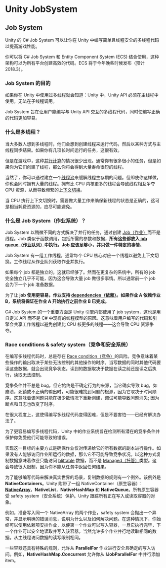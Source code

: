 # Unity JobSystem

## Job System

Unity 的 C# Job System 可以让你在 Unity 中编写简单且线程安全的多线程代码以提高游戏性能。

你可以将 C# Job System 和 Entity Component System (ECS) 结合使用，这种架构可以为所有平台创建高效的代码。ECS 将于今年晚些时候发布（预计 2018.3）。

### Job System 的目的

如果你在 Unity 中使用过多线程就会知道：Unity 中，Unity API 必须在主线程中使用，无法在子线程调用。

Job System 旨在让用户能编写与 Unity API 交互的多线程代码，同时使编写正确的代码更加容易。

### 什么是多线程？

当大多数人想到多线程时，他们会想到创建线程来运行代码，然后以某种方式与主线程同步结果。如果你有几项长时间运行的任务，这很有效。

但是在游戏中，这种[并行计算](https://en.wikipedia.org/wiki/Parallel_computing)的情况很少出现。通常你有很多很小的任务，但是如果你为它们创建了线程，那么你将会得到大量寿命很短的线程。

当然了，你可以通过建立一个[线程池](https://en.wikipedia.org/wiki/Thread_pool)来缓解线程生存期的问题。但即使你这样做，你也会同时拥有大量的线程。拥有比 CPU 内核更多的线程会导致线程相互争夺 CPU 资源，从而导致频繁的[上下文切换](https://en.wikipedia.org/wiki/Context_switch)。

当 CPU 执行上下文切换时，需要做大量工作来确保新线程的状态是正确的，这可是相当耗费资源的，应尽可能避免。

### 什么是 Job System（作业系统）？

Job System 以稍微不同的方式解决了并行的任务，通过创建 [Job（作业）](https://en.wikipedia.org/wiki/Job_(computing))而不是线程。Job 类似于函数调用，包括所需的参数和数据，**所有这些都放入 [job queue（作业队列）](https://en.wikipedia.org/wiki/Job_queue)中执行。Job 应该足够小，并只做一件特定的事情**。

Job System 有一组工作线程，通常每个 CPU 核心对应一个线程以避免上下文切换。工作线程从作业队列获取作业并执行。

如果每个 job 都是独立的，这就已经够了。然而在更复杂的系统中，所有的 job 完全独立几乎不可能，因为这会导致大量 job 做很多事情。所以通常前一个 job 会为下一个 job 准备数据。

为了让 **job 使用更容易，作业支持 [dependencies（依赖）](http://tutorials.jenkov.com/ood/understanding-dependencies.html)。如果作业 A 依赖作业 B，系统将保证在作业 A 开始执行之前作业 B 已完成。**

C# Job System 的一个重要方面是 Unity 引擎内部使用了 job system，这也是用自定义 API 而不是 C# 中现有的线程模型的原因。这意味着用户编写的代码和引擎会共享工作线程以避免创建比 CPU 核更多的线程——这会导致 CPU 资源争夺。

### Race conditions & safety system（竞争和安全系统）

在编写多线程代码时，总是存在 [Race condition（竞争）](https://en.wikipedia.org/wiki/Race_condition)的风险。竞争意味着某些操作的输出取决于某些无法控制的其他操作的时序。当写数据的同时其他代码要读这些数据，就会出现竞争状态。读到的数据取决于数据在读之前还是读之后执行，读取无法控制。

竞争条件并不总是 bug，但它始终是不确定行为的来源，当它确实导致 bug，如崩溃，死锁或不正确的输出时，可能很难找到问题的根源，因为它取决于时间顺序。这意味着该问题只能在极少数情况下重新创建，调试可能导致问题消失; 因为断点和日志也改变了时序。

在很大程度上，这使得编写多线程代码变得困难，但是不要害怕——已经有解决办法了。

为了更容易编写多线程代码，Unity 中的作业系统旨在检测所有潜在的竞争条件并保护你免受他们可能导致的错误。

实现这一目标的主要方式是确保作业仅对传递给它的所有数据的副本进行操作。如果没有人能够访问作业所运行的数据，那么它不可能导致竞争状况。以这种方式复制数据意味着作业只能访问 [blittable](https://en.wikipedia.org/wiki/Blittable_types) 数据，而不是 [Managed（托管）](https://en.wikipedia.org/wiki/Managed_code)类型。这会导致很大限制，因为你不能从任务中返回任何结果。

为了能够编写代码来解决真实世界的场景，复制数据的规则有一个例外。该例外是**NativeContainers**。Unity 附带了一组 NativeContainer（原生容器）：**[NativeArray](https://docs.unity3d.com/2018.1/Documentation/ScriptReference/Unity.Collections.NativeArray_1.html)**，**NativeList**，**NativeHashMap** 和 **NativeQueue**。所有原生容器受 safety system（安全系统）保护。Unity 跟踪所有正在写入或读取容器的对象。

例如，准备写入同一个 NativeArray 的两个作业，safety system 会抛出一个异常，并显示明确的错误消息，说明为什么以及如何解决问题。在这种情况下，你始终可以使用依赖项安排作业，以便第一个作业可以写入容器，一旦它执行完毕，下一个作业可以安全地读取并写入该容器。当然允许多个作业并行地读取相同的数据。从主线程访问数据的读写限制相同。

一些容器还具有特殊的规则，允许从 **ParallelFor** 作业进行安全且确定的写入访问。例如，**NativeHashMap.Concurrent** 允许你从 **IJobParallelFor** 中并行添加 item。